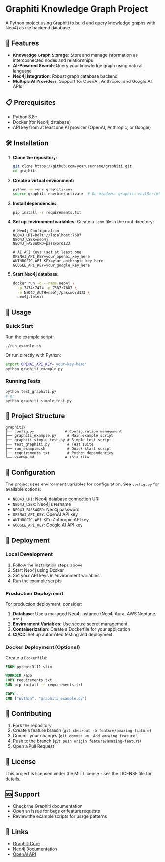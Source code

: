 # Graphiti Knowledge Graph Project

A Python project using Graphiti to build and query knowledge graphs with Neo4j as the backend database.

## 🚀 Features

- **Knowledge Graph Storage**: Store and manage information as interconnected nodes and relationships
- **AI-Powered Search**: Query your knowledge graph using natural language
- **Neo4j Integration**: Robust graph database backend
- **Multiple AI Providers**: Support for OpenAI, Anthropic, and Google AI APIs

## 📋 Prerequisites

- Python 3.8+
- Docker (for Neo4j database)
- API key from at least one AI provider (OpenAI, Anthropic, or Google)

## 🛠️ Installation

1. **Clone the repository:**
   ```bash
   git clone https://github.com/yourusername/graphiti.git
   cd graphiti
   ```

2. **Create a virtual environment:**
   ```bash
   python -m venv graphiti-env
   source graphiti-env/bin/activate  # On Windows: graphiti-env\Scripts\activate
   ```

3. **Install dependencies:**
   ```bash
   pip install -r requirements.txt
   ```

4. **Set up environment variables:**
   Create a `.env` file in the root directory:
   ```env
   # Neo4j Configuration
   NEO4J_URI=bolt://localhost:7687
   NEO4J_USER=neo4j
   NEO4J_PASSWORD=password123
   
   # AI API Keys (set at least one)
   OPENAI_API_KEY=your_openai_key_here
   ANTHROPIC_API_KEY=your_anthropic_key_here
   GOOGLE_API_KEY=your_google_key_here
   ```

5. **Start Neo4j database:**
   ```bash
   docker run -d --name neo4j \
     -p 7474:7474 -p 7687:7687 \
     -e NEO4J_AUTH=neo4j/password123 \
     neo4j:latest
   ```

## 🏃 Usage

### Quick Start

Run the example script:
```bash
./run_example.sh
```

Or run directly with Python:
```bash
export OPENAI_API_KEY='your-key-here'
python graphiti_example.py
```

### Running Tests

```bash
python test_graphiti.py
# or
python graphiti_simple_test.py
```

## 📁 Project Structure

```
graphiti/
├── config.py              # Configuration management
├── graphiti_example.py     # Main example script
├── graphiti_simple_test.py # Simple test script
├── test_graphiti.py        # Test suite
├── run_example.sh          # Quick start script
├── requirements.txt        # Python dependencies
└── README.md              # This file
```

## 🔧 Configuration

The project uses environment variables for configuration. See `config.py` for available options:

- `NEO4J_URI`: Neo4j database connection URI
- `NEO4J_USER`: Neo4j username
- `NEO4J_PASSWORD`: Neo4j password
- `OPENAI_API_KEY`: OpenAI API key
- `ANTHROPIC_API_KEY`: Anthropic API key
- `GOOGLE_API_KEY`: Google AI API key

## 🚀 Deployment

### Local Development

1. Follow the installation steps above
2. Start Neo4j using Docker
3. Set your API keys in environment variables
4. Run the example scripts

### Production Deployment

For production deployment, consider:

1. **Database**: Use a managed Neo4j instance (Neo4j Aura, AWS Neptune, etc.)
2. **Environment Variables**: Use secure secret management
3. **Containerization**: Create a Dockerfile for your application
4. **CI/CD**: Set up automated testing and deployment

### Docker Deployment (Optional)

Create a `Dockerfile`:
```dockerfile
FROM python:3.11-slim

WORKDIR /app
COPY requirements.txt .
RUN pip install -r requirements.txt

COPY . .
CMD ["python", "graphiti_example.py"]
```

## 🤝 Contributing

1. Fork the repository
2. Create a feature branch (`git checkout -b feature/amazing-feature`)
3. Commit your changes (`git commit -m 'Add amazing feature'`)
4. Push to the branch (`git push origin feature/amazing-feature`)
5. Open a Pull Request

## 📝 License

This project is licensed under the MIT License - see the LICENSE file for details.

## 🆘 Support

- Check the [Graphiti documentation](https://github.com/griptape-ai/graphiti-core)
- Open an issue for bugs or feature requests
- Review the example scripts for usage patterns

## 🔗 Links

- [Graphiti Core](https://github.com/griptape-ai/graphiti-core)
- [Neo4j Documentation](https://neo4j.com/docs/)
- [OpenAI API](https://platform.openai.com/docs/) 